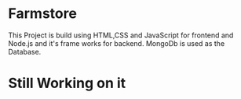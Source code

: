 # Farmstore
This Project is build using HTML,CSS and JavaScript for frontend and Node.js and it's frame works for backend. MongoDb is used as the Database.
# Still Working on it 
